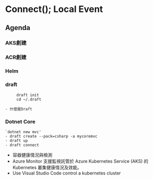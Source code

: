# Connect(); Local Event

## Agenda

### AKS創建

### ACR創建

### Helm

### draft
   ```
        draft init
        cd ~/.draft
   ```
    - 什麼是Draft

 ### Dotnet Core
    `dotnet new mvc'
    - draft create --pack=csharp -a mycoremvc
    - draft up
    - draft connect



 - 容器健康情況與檢測
 - Azure Monitor 支援監視託管於 Azure Kubernetes Service (AKS) 的 Kubernetes 叢集健康情況及效能。
 - Use Visual Studio Code control a kubernetes cluster
